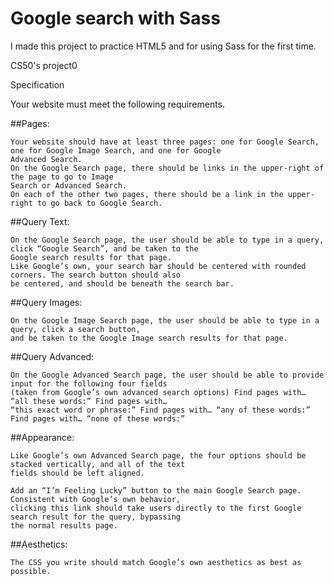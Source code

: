 # Google search with Sass

I made this project to practice HTML5 and for using Sass for the first time.

CS50's project0

Specification

Your website must meet the following requirements.

##Pages:

    Your website should have at least three pages: one for Google Search, one for Google Image Search, and one for Google 
    Advanced Search.
    On the Google Search page, there should be links in the upper-right of the page to go to Image 
    Search or Advanced Search. 
    On each of the other two pages, there should be a link in the upper-right to go back to Google Search.

##Query Text:

    On the Google Search page, the user should be able to type in a query, click “Google Search”, and be taken to the 
    Google search results for that page.
    Like Google’s own, your search bar should be centered with rounded corners. The search button should also 
    be centered, and should be beneath the search bar.

##Query Images:

    On the Google Image Search page, the user should be able to type in a query, click a search button, 
    and be taken to the Google Image search results for that page.
    
##Query Advanced:

    On the Google Advanced Search page, the user should be able to provide input for the following four fields 
    (taken from Google’s own advanced search options) Find pages with… “all these words:” Find pages with… 
    “this exact word or phrase:” Find pages with… “any of these words:” Find pages with… “none of these words:”

##Appearance:

    Like Google’s own Advanced Search page, the four options should be stacked vertically, and all of the text 
    fields should be left aligned.
    
    Add an “I’m Feeling Lucky” button to the main Google Search page. Consistent with Google’s own behavior, 
    clicking this link should take users directly to the first Google search result for the query, bypassing 
    the normal results page.

##Aesthetics:

    The CSS you write should match Google’s own aesthetics as best as possible.
